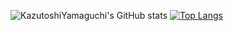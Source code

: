 ![KazutoshiYamaguchi's GitHub stats](https://github-readme-stats.vercel.app/api?username=KazutoshiYamaguchi&hide=contribs,prs)
[![Top Langs](https://github-readme-stats.vercel.app/api/top-langs/?username=KazutoshiYamaguchi&layout=compact
)](https://github.com/KazutoshiYamaguchi/github-readme-stats)

<!--
**KazutoshiYamaguchi/KazutoshiYamaguchi** is a ✨ _special_ ✨ repository because its `README.md` (this file) appears on your GitHub profile.

Here are some ideas to get you started:

- 🔭 I’m currently working on ...
- 🌱 I’m currently learning ...
- 👯 I’m looking to collaborate on ...
- 🤔 I’m looking for help with ...
- 💬 Ask me about ...
- 📫 How to reach me: ...
- 😄 Pronouns: ...
- ⚡ Fun fact: ...
-->


